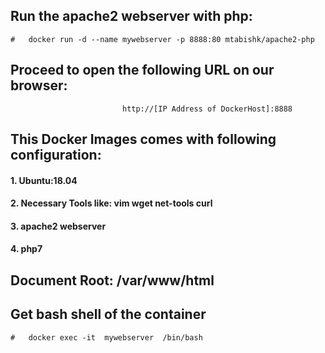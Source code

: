 ## Run the apache2 webserver with php:

```
#   docker run -d --name mywebserver -p 8888:80 mtabishk/apache2-php

```
## Proceed to open the following URL on our browser: 

                             http://[IP Address of DockerHost]:8888


## This Docker Images comes with following configuration:
#### 1. Ubuntu:18.04
#### 2. Necessary Tools like: vim wget  net-tools curl
#### 3. apache2 webserver
#### 4. php7

## Document Root: /var/www/html

## Get bash shell of the container
```
#   docker exec -it  mywebserver  /bin/bash
```
